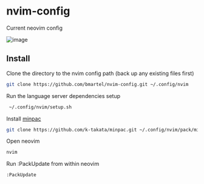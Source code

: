# nvim-config
Current neovim config

![image](https://user-images.githubusercontent.com/2242258/125203594-a3452700-e23e-11eb-9993-7fdc68cfaf51.png)

## Install

Clone the directory to the nvim config path (back up any existing files first)
```bash
git clone https://github.com/bmartel/nvim-config.git ~/.config/nvim
```

Run the language server dependencies setup
```bash
 ~/.config/nvim/setup.sh
```

Install [minpac](https://github.com/k-takata/minpac#installation)
```bash
git clone https://github.com/k-takata/minpac.git ~/.config/nvim/pack/minpac/opt/minpac
```

Open neovim
```bash
nvim
```
Run :PackUpdate from within neovim
```bash
:PackUpdate
```
